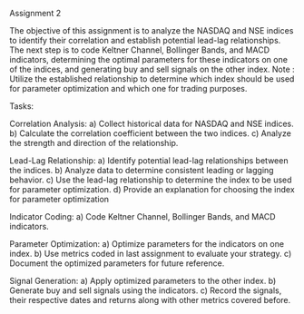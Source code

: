 Assignment 2

The objective of this assignment is to analyze the NASDAQ and NSE indices to identify their correlation and establish potential lead-lag relationships. The next step is to code Keltner Channel, Bollinger Bands, and MACD indicators, determining the optimal parameters for these indicators on one of the indices, and generating buy and sell signals on the other index. Note : Utilize the established relationship to determine which index should be used for parameter optimization and which one for trading purposes.

Tasks:

Correlation Analysis: a) Collect historical data for NASDAQ and NSE indices. b) Calculate the correlation coefficient between the two indices. c) Analyze the strength and direction of the relationship.

Lead-Lag Relationship: a) Identify potential lead-lag relationships between the indices. b) Analyze data to determine consistent leading or lagging behavior. c) Use the lead-lag relationship to determine the index to be used for parameter optimization. d) Provide an explanation for choosing the index for parameter optimization

Indicator Coding: a) Code Keltner Channel, Bollinger Bands, and MACD indicators.

Parameter Optimization: a) Optimize parameters for the indicators on one index. b) Use metrics coded in last assignment to evaluate your strategy. c) Document the optimized parameters for future reference.

Signal Generation: a) Apply optimized parameters to the other index. b) Generate buy and sell signals using the indicators. c) Record the signals, their respective dates and returns along with other metrics covered before.